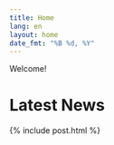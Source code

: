 ```yaml
---
title: Home
lang: en
layout: home
date_fmt: "%B %d, %Y"
---
```

<div markdown="1" class="jumbotron p-4 mb-3">

Welcome!

</div>

# Latest News

{% include post.html %}
